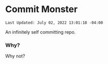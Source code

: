 # Commit Monster
```
Last Updated: July 02, 2022 13:01:18 -04:00
```

An infinitely self committing repo.

### Why?

Why not?
